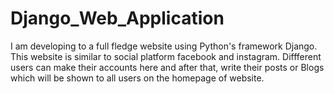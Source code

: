 # Django_Web_Application
I am developing to a full fledge website using Python's framework Django. This website is similar to social platform facebook and instagram. Diffferent users can make their accounts here and after that, write their posts or Blogs which will be shown to all users on the homepage of website.
